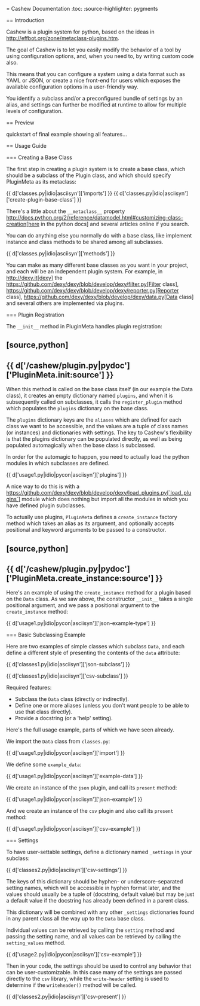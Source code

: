 = Cashew Documentation
:toc:
:source-highlighter: pygments

== Introduction

Cashew is a plugin system for python, based on the ideas in
<http://effbot.org/zone/metaclass-plugins.htm>.

The goal of Cashew is to let you easily modify the behavior of a tool by using
configuration options, and, when you need to, by writing custom code also.

This means that you can configure a system using a data format such as YAML or
JSON, or create a nice front-end for users which exposes the available
configuration options in a user-friendly way.

You identify a subclass and/or a preconfigured bundle of settings by an alias,
and settings can further be modified at runtime to allow for multiple levels of
configuration.


== Preview

quickstart of final example showing all features...

== Usage Guide

=== Creating a Base Class

The first step in creating a plugin system is to create a base class, which should be a subclass of the Plugin class, and which should specify PluginMeta as its metaclass:

{{ d['classes.py|idio|asciisyn']['imports'] }}
{{ d['classes.py|idio|asciisyn']['create-plugin-base-class'] }}

There's a little about the `__metaclass__` property 
http://docs.python.org/2/reference/datamodel.html#customizing-class-creation[here in the python docs]
and several articles online if you search.

You can do anything else you normally do with a base class, like implement
instance and class methods to be shared among all subclasses.

{{ d['classes.py|idio|asciisyn']['methods'] }}

You can make as many different base classes as you want in your project, and
each will be an independent plugin system. For example, in
http://dexy.it[dexy] the https://github.com/dexy/dexy/blob/develop/dexy/filter.py[Filter class], https://github.com/dexy/dexy/blob/develop/dexy/reporter.py[Reporter class], https://github.com/dexy/dexy/blob/develop/dexy/data.py[Data class] and
several others are implemented via plugins.

=== Plugin Registration

The `__init__` method in PluginMeta handles plugin registration:

[source,python]
----
{{ d['/cashew/plugin.py|pydoc']['PluginMeta.__init__:source'] }}
----

When this method is called on the base class itself (in our example the Data
class), it creates an empty dictionary named `plugins`, and when it is
subsequently called on subclasses, it calls the `register_plugin` method which
populates the `plugins` dictionary on the base class.

The `plugins` dictionary keys are the `aliases` which are defined for each
class we want to be accessible, and the values are a tuple of class names (or
instances) and dictionaries with settings. The key to Cashew's flexibility is
that the plugins dictionary can be populated directly, as well as being
populated automagically when the base class is subclassed.

In order for the automagic to happen, you need to actually load the python
modules in which subclasses are defined.

{{ d['usage1.py|idio|pycon|asciisyn']['plugins'] }}

A nice way to do this is with a
https://github.com/dexy/dexy/blob/develop/dexy/load_plugins.py[`load_plugins`]
module which does nothing but import all the modules in which you have defined
plugin subclasses.

To actually use plugins, `PluginMeta` defines a `create_instance` factory
method which takes an alias as its argument, and optionally accepts positional
and keyword arguments to be passed to a constructor.

[source,python]
----
{{ d['/cashew/plugin.py|pydoc']['PluginMeta.create_instance:source'] }}
----

Here's an example of using the `create_instance` method for a plugin based on
the `Data` class. As we saw above, the constructor `__init__` takes a single
positional argument, and we pass a positional argument to the `create_instance`
method:

{{ d['usage1.py|idio|pycon|asciisyn']['json-example-type'] }}

=== Basic Subclassing Example

Here are two examples of simple classes which subclass `Data`, and each define
a different style of presenting the contents of the `data` attribute:

{{ d['classes1.py|idio|asciisyn']['json-subclass'] }}

{{ d['classes1.py|idio|asciisyn']['csv-subclass'] }}

Required features:

- Subclass the `Data` class (directly or indirectly).
- Define one or more aliases (unless you don't want people to be able to use that class directly).
- Provide a docstring (or a 'help' setting).

Here's the full usage example, parts of which we have seen already.

We import the `Data` class from `classes.py`:

{{ d['usage1.py|idio|pycon|asciisyn']['import'] }}

We define some `example_data`:

{{ d['usage1.py|idio|pycon|asciisyn']['example-data'] }}

We create an instance of the `json` plugin, and call its `present` method:

{{ d['usage1.py|idio|pycon|asciisyn']['json-example'] }}

And we create an instance of the `csv` plugin and also call its `present` method:

{{ d['usage1.py|idio|pycon|asciisyn']['csv-example'] }}

=== Settings

To have user-settable settings, define a dictionary named `_settings` in your subclass:

{{ d['classes2.py|idio|asciisyn']['csv-settings'] }}

The keys of this dictionary should be hyphen- or underscore-separated setting
names, which will be accessible in hyphen format later, and the values should
usually be a tuple of (docstring, default value) but may be just a default
value if the docstring has already been defined in a parent class.

This dictionary will be combined with any other `_settings` dictionaries found
in any parent class all the way up to the `Data` base class.

Individual values can be retrieved by calling the `setting` method and passing
the setting name, and all values can be retrieved by calling the
`setting_values` method.

{{ d['usage2.py|idio|pycon|asciisyn']['csv-example'] }}

Then in your code, the settings should be used to control any behavior that can
be user-customizable. In this case many of the settings are passed directly to
the `csv` library, while the `write-header` setting is used to determine if the
`writeheader()` method will be called.

{{ d['classes2.py|idio|asciisyn']['csv-present'] }}

